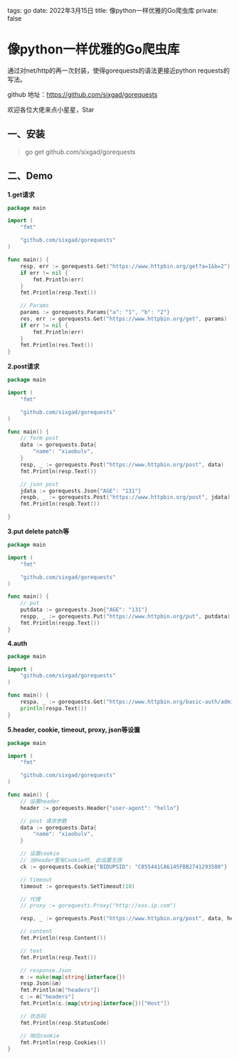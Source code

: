 tags: go
date: 2022年3月15日
title: 像python一样优雅的Go爬虫库
private: false

# 像python一样优雅的Go爬虫库

通过对net/http的再一次封装，使得gorequests的语法更接近python requests的写法。

github 地址：https://github.com/sixgad/gorequests

欢迎各位大佬来点小星星，Star

## 一、安装

> go get github.com/sixgad/gorequests

## 二、Demo

**1.get请求**

```go
package main

import (
	"fmt"

	"github.com/sixgad/gorequests"
)

func main() {
	resp, err := gorequests.Get("https://www.httpbin.org/get?a=1&b=2")
	if err != nil {
		fmt.Println(err)
	}
	fmt.Println(resp.Text())

	// Params
	params := gorequests.Params{"a": "1", "b": "2"}
	res, err := gorequests.Get("https://www.httpbin.org/get", params)
	if err != nil {
		fmt.Println(err)
	}
	fmt.Println(res.Text())
}
```

**2.post请求**

```go
package main

import (
	"fmt"

	"github.com/sixgad/gorequests"
)

func main() {
	// form post
	data := gorequests.Data{
		"name": "xiaobulv",
	}
	resp, _ := gorequests.Post("https://www.httpbin.org/post", data)
	fmt.Println(resp.Text())

	// json post
	jdata := gorequests.Json{"AGE": "131"}
	respb, _ := gorequests.Post("https://www.httpbin.org/post", jdata)
	fmt.Println(respb.Text())

}
```

**3.put delete patch等**

```go
package main

import (
	"fmt"

	"github.com/sixgad/gorequests"
)

func main() {
	// put
	putdata := gorequests.Json{"AGE": "131"}
	respp, _ := gorequests.Put("https://www.httpbin.org/put", putdata)
	fmt.Println(respp.Text())
}
```

**4.auth**

```go
package main

import (
	"github.com/sixgad/gorequests"
)

func main() {
	respa, _ := gorequests.Get("https://www.httpbin.org/basic-auth/admin/123456", gorequests.Auth{"admin", "123456"})
	println(respa.Text())
}
```

**5.header, cookie, timeout, proxy, json等设置**

```go
package main

import (
	"fmt"

	"github.com/sixgad/gorequests"
)

func main() {
	// 设置header
	header := gorequests.Header{"user-agent": "hello"}

	// post 请求参数
	data := gorequests.Data{
		"name": "xiaobulv",
	}

	// 设置cookie
	// 当Header里有Cookie时, 此设置无效
	ck := gorequests.Cookie{"BIDUPSID": "C855441CA6145FBB2741293580"}

	// timeout
	timeout := gorequests.SetTimeout(10)

	// 代理
	// proxy := gorequests.Proxy("http://xxx.ip.com")

	resp, _ := gorequests.Post("https://www.httpbin.org/post", data, header, ck, timeout)

	// content
	fmt.Println(resp.Content())

	// text
	fmt.Println(resp.Text())

	// response.Json
	m := make(map[string]interface{})
	resp.Json(&m)
	fmt.Println(m["headers"])
	c := m["headers"]
	fmt.Println(c.(map[string]interface{})["Host"])

	// 状态码
	fmt.Println(resp.StatusCode)

	// 响应cookie
	fmt.Println(resp.Cookies())
}
```